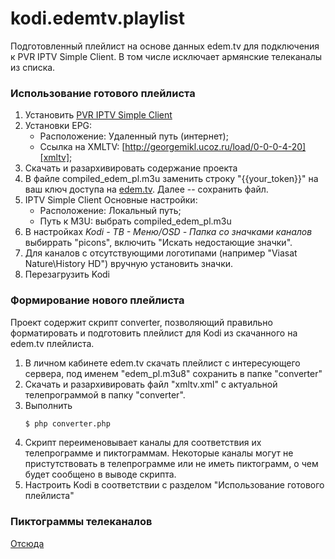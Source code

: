 # kodi.edemtv.playlist
Подготовленный плейлист на основе данных edem.tv для подключения к PVR IPTV Simple Client.
В том числе исключает армянские телеканалы из списка.

### Использование готового плейлиста
1. Установить [PVR IPTV Simple Client][iptvsimple]
2. Установки EPG:
   * Расположение: Удаленный путь (интернет);
   * Ссылка на XMLTV: [http://georgemikl.ucoz.ru/load/0-0-0-4-20][xmltv];
3. Скачать и разархивировать содержание проекта
4. В файле compiled_edem_pl.m3u заменить строку "{{your_token}}" на ваш ключ доступа на [edem.tv][edemtvkey]. Далее -- сохранить файл.
5. IPTV Simple Client Основные настройки:
   * Расположение: Локальный путь;
   * Путь к M3U: выбрать compiled_edem_pl.m3u
6. В настройках *Kodi - ТВ - Меню/OSD - Папка со значками каналов* выбиррать "picons", включить "Искать недостающие значки".
7. Для каналов с отсутствующими логотипами (например "Viasat Nature\History HD") вручную установить значки.
8. Перезагрузить Kodi

### Формирование нового плейлиста
Проект содержит скрипт converter, позволяющий правильно форматировать и подготовить плейлист для Kodi из скачанного на edem.tv плейлиста.

1. В личном кабинете edem.tv скачать плейлист с интересующего сервера, под именем "edem_pl.m3u8" сохранить в папке "converter"
2. Скачать и разархивировать файл "xmltv.xml" с актуальной телепрограммой в папку "converter".
3. Выполнить
    ```sh
    $ php converter.php
    ```
4. Скрипт переименовывает каналы для соответствия их телепрограмме и пиктограммам. Некоторые каналы могут не пристутствовать в телепрограмме или не иметь пиктограмм, о чем будет сообщено в выводе скрипта.
5. Настроить Kodi в соответствии с разделом "Использование готового плейлиста"

### Пиктограммы телеканалов
[Отсюда][picons]


[iptvsimple]: <http://kodi.wiki/view/Add-on:IPTV_Simple_Client>
[xmltv]: <http://georgemikl.ucoz.ru/load/0-0-0-4-20>
[edemtvkey]: <https://edem.tv/account>
[picons]: <http://logo.fight-show.ru/logos/>
